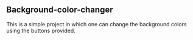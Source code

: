 ## Background-color-changer

This is a simple project in which one can change the background colors using the buttons provided.

